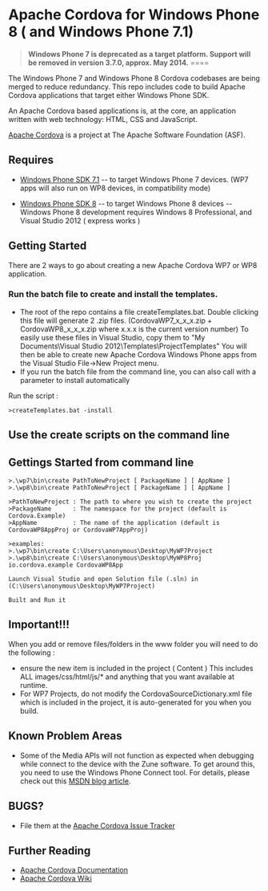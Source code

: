 <!--
#
# Licensed to the Apache Software Foundation (ASF) under one
# or more contributor license agreements.  See the NOTICE file
# distributed with this work for additional information
# regarding copyright ownership.  The ASF licenses this file
# to you under the Apache License, Version 2.0 (the
# "License"); you may not use this file except in compliance
# with the License.  You may obtain a copy of the License at
# 
# http://www.apache.org/licenses/LICENSE-2.0
# 
# Unless required by applicable law or agreed to in writing,
# software distributed under the License is distributed on an
# "AS IS" BASIS, WITHOUT WARRANTIES OR CONDITIONS OF ANY
#  KIND, either express or implied.  See the License for the
# specific language governing permissions and limitations
# under the License.
#
-->


Apache Cordova for Windows Phone 8 ( and Windows Phone 7.1)
===

> **Windows Phone 7 is deprecated as a target platform. Support will be removed in version 3.7.0, approx. May 2014.**
====

The Windows Phone 7 and Windows Phone 8 Cordova codebases are being merged to reduce redundancy.  This repo includes code to build Apache Cordova applications that target either Windows Phone SDK.

An Apache Cordova based applications is, at the core, an application written with web technology: HTML, CSS and JavaScript.

[Apache Cordova][] is a project at The Apache Software Foundation (ASF).

Requires
---

- [Windows Phone SDK 7.1][]
-- to target Windows Phone 7 devices. (WP7 apps will also run on WP8 devices, in compatibility mode) 

- [Windows Phone SDK 8][]
-- to target Windows Phone 8 devices
-- Windows Phone 8 development requires Windows 8 Professional, and Visual Studio 2012 ( express works )


Getting Started 
---

There are 2 ways to go about creating a new Apache Cordova WP7 or WP8 application.

### Run the batch file to create and install the templates.


- The root of the repo contains a file createTemplates.bat.  Double clicking this file will generate 2 .zip files. (CordovaWP7_x_x_x.zip + CordovaWP8_x_x_x.zip where x.x.x is the current version number)  To easily use these files in Visual Studio, copy them to 
"My Documents\Visual Studio 2012\Templates\ProjectTemplates\" You will then be able to create new Apache Cordova Windows Phone apps from the Visual Studio File->New Project menu.
- If you run the batch file from the command line, you can also call with a parameter to install automatically

Run the script :

    >createTemplates.bat -install

## Use the create scripts on the command line

Gettings Started from command line
---

    >.\wp7\bin\create PathToNewProject [ PackageName ] [ AppName ]
    >.\wp8\bin\create PathToNewProject [ PackageName ] [ AppName ]

    >PathToNewProject : The path to where you wish to create the project
    >PackageName      : The namespace for the project (default is Cordova.Example)
    >AppName          : The name of the application (default is CordovaWP8AppProj or CordovaWP7AppProj)

    >examples:
    >.\wp7\bin\create C:\Users\anonymous\Desktop\MyWP7Project
    >.\wp8\bin\create C:\Users\anonymous\Desktop\MyWP8Proj io.cordova.example CordovaWP8App

    Launch Visual Studio and open Solution file (.sln) in (C:\Users\anonymous\Desktop\MyWP7Project)

    Built and Run it

Important!!!
---

When you add or remove files/folders in the www folder you will need to do the following :

- ensure the new item is included in the project ( Content ) This includes ALL images/css/html/js/* and anything that you want available at runtime.
- For WP7 Projects, do not modify the CordovaSourceDictionary.xml file which is included in the project, it is auto-generated for you when you build.


Known Problem Areas
---

- Some of the Media APIs will not function as expected when debugging while connect to the device with the Zune software. To get around this, you need to use the Windows Phone Connect tool. For details, please check out this [MSDN blog article][Tips for debugging WP7 media apps with WPConnect].


BUGS?
-----

- File them at the [Apache Cordova Issue Tracker][]


Further Reading
---

- [Apache Cordova Documentation][]
- [Apache Cordova Wiki][]

[Windows Phone SDK 7.1]: http://www.microsoft.com/en-us/download/details.aspx?id=27570 "Download Windows Phone SDK 7"
[Windows Phone SDK 8]: http://www.microsoft.com/en-us/download/details.aspx?id=35471 "Download Windows Phone SDK 8"
[Tips for debugging WP7 media apps with WPConnect]: http://blogs.msdn.com/b/jaimer/archive/2010/11/03/tips-for-debugging-wp7-media-apps-with-wpconnect.aspx "Tips for debugging WP7 media apps with WPConnect"

[Apache Cordova]: http://cordova.io "Apache Cordova"
[Apache Cordova Issue Tracker]: https://issues.apache.org/jira/browse/CB "Apache Cordova Issue Tracker"
[Apache Cordova Documentation]: http://cordova.io/docs "Apache Cordova Documentation"
[Apache Cordova Wiki]: http://wiki.apache.org/cordova "Apache Cordova Wiki"

